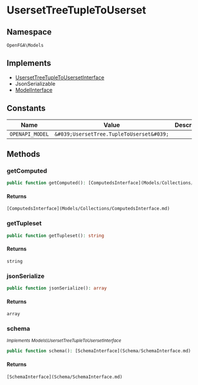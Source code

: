 # UsersetTreeTupleToUserset


## Namespace
`OpenFGA\Models`

## Implements
* [UsersetTreeTupleToUsersetInterface](Models/UsersetTreeTupleToUsersetInterface.md)
* JsonSerializable
* [ModelInterface](Models/ModelInterface.md)

## Constants
| Name | Value | Description |
|------|-------|-------------|
| `OPENAPI_MODEL` | `&#039;UsersetTree.TupleToUserset&#039;` |  |


## Methods
### getComputed


```php
public function getComputed(): [ComputedsInterface](Models/Collections/ComputedsInterface.md)
```



#### Returns
`[ComputedsInterface](Models/Collections/ComputedsInterface.md)`

### getTupleset


```php
public function getTupleset(): string
```



#### Returns
`string`

### jsonSerialize


```php
public function jsonSerialize(): array
```



#### Returns
`array`

### schema

*<small>Implements Models\UsersetTreeTupleToUsersetInterface</small>*  

```php
public function schema(): [SchemaInterface](Schema/SchemaInterface.md)
```



#### Returns
`[SchemaInterface](Schema/SchemaInterface.md)`

